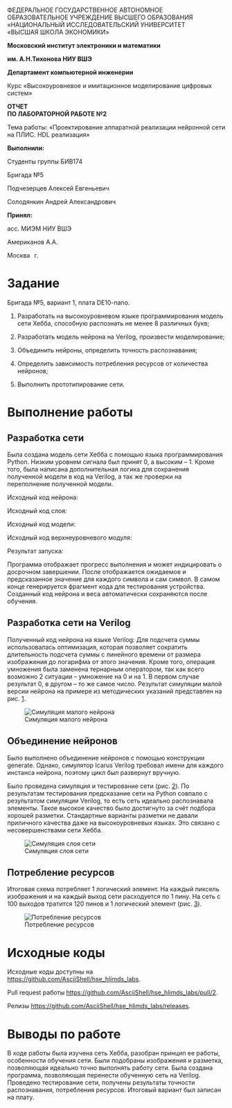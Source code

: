 ФЕДЕРАЛЬНОЕ ГОСУДАРСТВЕННОЕ АВТОНОМНОЕ  
ОБРАЗОВАТЕЛЬНОЕ УЧРЕЖДЕНИЕ ВЫСШЕГО ОБРАЗОВАНИЯ  
«НАЦИОНАЛЬНЫЙ ИССЛЕДОВАТЕЛЬСКИЙ УНИВЕРСИТЕТ  
«ВЫСШАЯ ШКОЛА ЭКОНОМИКИ»

**Московский институт электроники и математики**

**им. А.Н.Тихонова НИУ ВШЭ**

**Департамент компьютерной инженерии**

Курс «Высокоуровневое и имитационное моделирование цифровых систем»

**ОТЧЕТ  
ПО ЛАБОРАТОРНОЙ РАБОТЕ №2**

Тема работы: «Проектирование аппаратной реализации нейронной сети на
ПЛИС. HDL реализация»

**Выполнили:**

Студенты группы БИВ174

Бригада №5

Подчезерцев Алексей Евгеньевич

Солодянкин Андрей Александрович

**Принял:**

асс. МИЭМ НИУ ВШЭ

Американов А.А.

Москва   г.

Задание
=======

Бригада №5, вариант 1, плата DE10-nano.

1.  Разработать на высокоуровневом языке программирования модель сети
    Хебба, способную распознать не менее 8 различных букв;

2.  Разработать модель нейрона на Verilog, произвести моделирование;

3.  Объединить нейроны, определить точность распознавания;

4.  Определить зависимость потребления ресурсов от количества нейронов;

5.  Выполнить прототипирование сети.

Выполнение работы
=================

Разработка сети
---------------

Была создана модель сети Хебба с помощью языка программирования Python.
Низким уровнем сигнала был принят 0, а высоким – 1. Кроме того, была
написана дополнительная логика для сохранения полученной модели в код на
Verilog, а так же проверки на переполнение полученной модели.

Исходный код нейрона:

Исходный код слоя:

Исходный код модели:

Исходный код верхнеуровневого модуля:

Результат запуска:

Программа отображает прогресс выполнения и может индицировать о
досрочном завершении. После отображается ожидаемое и предсказанное
значение для каждого символа и сам символ. В самом конце генерируется
фрагмент кода для тестирования устройства. Созданный код нейрона и веса
автоматически сохраняются после обучения.

Разработка сети на Verilog
--------------------------

Полученный код нейрона на языке Verilog: Для подсчета суммы
использовалась оптимизация, которая позволяет сократить длительность
подсчета суммы с линейного времени от размера изображения до логарифма
от этого значения. Кроме того, операция умножения была заменена
тернарным оператором, так как всего возможно 2 ситуации – умножение на 0
и на 1. В первом случае результат 0, в другом – то же самое число.
Результат симуляции малой версии нейрона на примере из методических
указаний представлен на
рис. <a href="#fig:sim_small" data-reference-type="ref" data-reference="fig:sim_small">1</a>.

<figure>
<img src="images/sim_small.png" id="fig:sim_small" alt="Симуляция малого нейрона" /><figcaption aria-hidden="true">Симуляция малого нейрона</figcaption>
</figure>

Объединение нейронов
--------------------

Было выполнено объединение нейронов с помощью конструкции generate.
Однако, симулятор Icarus Verilog требовал имени для каждого инстанса
нейрона, поэтому цикл был развернут вручную.

Было проведена симуляция и тестирование сети
(рис. <a href="#fig:sim_test" data-reference-type="ref" data-reference="fig:sim_test">2</a>).
По результатам тестирования предсказание сети на Python совпало с
результатом симуляции Verilog, то есть сеть идеально распознавала
элементы. Такое высокое качество было достигнуто за счёт подбора хорошей
разметки. Стандартные варианты разметки не давали приличного качества
даже на высокоуровневых языках. Это связано с несовершенствами сети
Хебба.

<figure>
<img src="images/sim_test.png" id="fig:sim_test" alt="Симуляция слоя сети" /><figcaption aria-hidden="true">Симуляция слоя сети</figcaption>
</figure>

Потребление ресурсов
--------------------

Итоговая схема потребляет 1 логический элемент. На каждый пиксель
изображения и на каждый выход сети расходуется по 1 пину. На сеть с 100
выходов тратится 120 пинов и 1 логический элемент
(рис. <a href="#fig:plot" data-reference-type="ref" data-reference="fig:plot">3</a>).

<figure>
<img src="images/plot.png" id="fig:plot" alt="Потребление ресурсов" /><figcaption aria-hidden="true">Потребление ресурсов</figcaption>
</figure>

Исходные коды
=============

Исходные коды доступны на
<https://github.com/AsciiShell/hse_hlimds_labs>.

Pull request работы
<https://github.com/AsciiShell/hse_hlimds_labs/pull/2>.

Релизы <https://github.com/AsciiShell/hse_hlimds_labs/releases>.

Выводы по работе
================

В ходе работы была изучена сеть Хебба, разобран принцип ее работы,
особенности обучения сети. Были подобраны изображения и разметка,
позволяющая идеально точно выполнять работу сети. Была создана
программа, позволяющая перенести обученную сеть на Verilog. Проведено
тестирование сети, получены результаты точности распознавания,
потребления ресурсов. Итоговый вариант был записан на плату.

